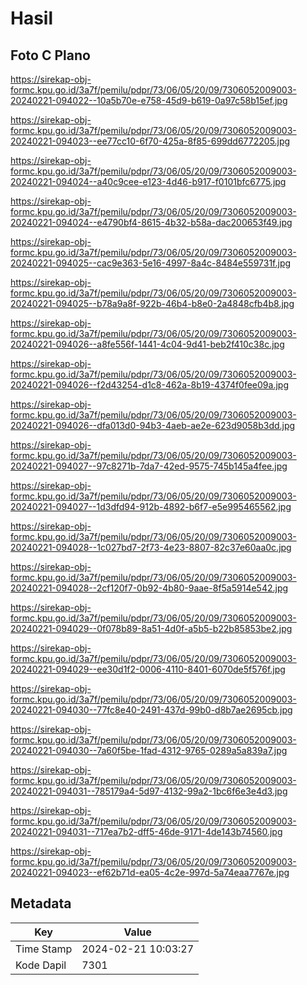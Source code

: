 # Hasil

## Foto C Plano

https://sirekap-obj-formc.kpu.go.id/3a7f/pemilu/pdpr/73/06/05/20/09/7306052009003-20240221-094022--10a5b70e-e758-45d9-b619-0a97c58b15ef.jpg

https://sirekap-obj-formc.kpu.go.id/3a7f/pemilu/pdpr/73/06/05/20/09/7306052009003-20240221-094023--ee77cc10-6f70-425a-8f85-699dd6772205.jpg

https://sirekap-obj-formc.kpu.go.id/3a7f/pemilu/pdpr/73/06/05/20/09/7306052009003-20240221-094024--a40c9cee-e123-4d46-b917-f0101bfc6775.jpg

https://sirekap-obj-formc.kpu.go.id/3a7f/pemilu/pdpr/73/06/05/20/09/7306052009003-20240221-094024--e4790bf4-8615-4b32-b58a-dac200653f49.jpg

https://sirekap-obj-formc.kpu.go.id/3a7f/pemilu/pdpr/73/06/05/20/09/7306052009003-20240221-094025--cac9e363-5e16-4997-8a4c-8484e559731f.jpg

https://sirekap-obj-formc.kpu.go.id/3a7f/pemilu/pdpr/73/06/05/20/09/7306052009003-20240221-094025--b78a9a8f-922b-46b4-b8e0-2a4848cfb4b8.jpg

https://sirekap-obj-formc.kpu.go.id/3a7f/pemilu/pdpr/73/06/05/20/09/7306052009003-20240221-094026--a8fe556f-1441-4c04-9d41-beb2f410c38c.jpg

https://sirekap-obj-formc.kpu.go.id/3a7f/pemilu/pdpr/73/06/05/20/09/7306052009003-20240221-094026--f2d43254-d1c8-462a-8b19-4374f0fee09a.jpg

https://sirekap-obj-formc.kpu.go.id/3a7f/pemilu/pdpr/73/06/05/20/09/7306052009003-20240221-094026--dfa013d0-94b3-4aeb-ae2e-623d9058b3dd.jpg

https://sirekap-obj-formc.kpu.go.id/3a7f/pemilu/pdpr/73/06/05/20/09/7306052009003-20240221-094027--97c8271b-7da7-42ed-9575-745b145a4fee.jpg

https://sirekap-obj-formc.kpu.go.id/3a7f/pemilu/pdpr/73/06/05/20/09/7306052009003-20240221-094027--1d3dfd94-912b-4892-b6f7-e5e995465562.jpg

https://sirekap-obj-formc.kpu.go.id/3a7f/pemilu/pdpr/73/06/05/20/09/7306052009003-20240221-094028--1c027bd7-2f73-4e23-8807-82c37e60aa0c.jpg

https://sirekap-obj-formc.kpu.go.id/3a7f/pemilu/pdpr/73/06/05/20/09/7306052009003-20240221-094028--2cf120f7-0b92-4b80-9aae-8f5a5914e542.jpg

https://sirekap-obj-formc.kpu.go.id/3a7f/pemilu/pdpr/73/06/05/20/09/7306052009003-20240221-094029--0f078b89-8a51-4d0f-a5b5-b22b85853be2.jpg

https://sirekap-obj-formc.kpu.go.id/3a7f/pemilu/pdpr/73/06/05/20/09/7306052009003-20240221-094029--ee30d1f2-0006-4110-8401-6070de5f576f.jpg

https://sirekap-obj-formc.kpu.go.id/3a7f/pemilu/pdpr/73/06/05/20/09/7306052009003-20240221-094030--77fc8e40-2491-437d-99b0-d8b7ae2695cb.jpg

https://sirekap-obj-formc.kpu.go.id/3a7f/pemilu/pdpr/73/06/05/20/09/7306052009003-20240221-094030--7a60f5be-1fad-4312-9765-0289a5a839a7.jpg

https://sirekap-obj-formc.kpu.go.id/3a7f/pemilu/pdpr/73/06/05/20/09/7306052009003-20240221-094031--785179a4-5d97-4132-99a2-1bc6f6e3e4d3.jpg

https://sirekap-obj-formc.kpu.go.id/3a7f/pemilu/pdpr/73/06/05/20/09/7306052009003-20240221-094031--717ea7b2-dff5-46de-9171-4de143b74560.jpg

https://sirekap-obj-formc.kpu.go.id/3a7f/pemilu/pdpr/73/06/05/20/09/7306052009003-20240221-094023--ef62b71d-ea05-4c2e-997d-5a74eaa7767e.jpg


## Metadata

| Key        | Value               |
| ---------- | ------------------- |
| Time Stamp | 2024-02-21 10:03:27 |
| Kode Dapil | 7301                |




